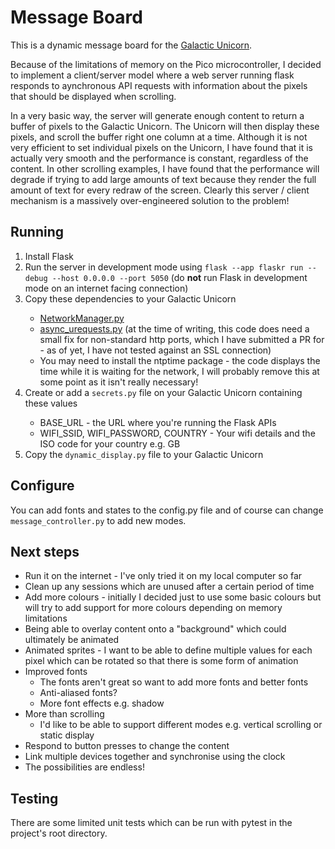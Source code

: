 # Message Board

This is a dynamic message board for the [Galactic Unicorn](https://shop.pimoroni.com/products/galactic-unicorn). 

Because of the limitations of memory on the Pico microcontroller, I decided to implement a client/server model where a web server running flask responds to aynchronous API requests with information about the pixels that should be displayed when scrolling.

In a very basic way, the server will generate enough content to return a buffer of pixels to the Galactic Unicorn. The Unicorn will then display these pixels, and scroll the buffer right one column at a time. Although it is not very efficient to set individual pixels on the Unicorn, I have found that it is actually very smooth and the performance is constant, regardless of the content. In other scrolling examples, I have found that the performance will degrade if trying to add large amounts of text because they render the full amount of text for every redraw of the screen. Clearly this server / client mechanism is a massively over-engineered solution to the problem!

## Running

<ol>
<li>Install Flask</li>
<li>Run the server in development mode using <code>flask --app flaskr run --debug --host 0.0.0.0 --port 5050</code> (do <b>not</b> run Flask in development mode on an internet facing connection)</li>
<li>Copy these dependencies to your Galactic Unicorn </li>
<ul>
<li><a href="https://github.com/pimoroni/supercon6/blob/main/005%20Pimoroni%20MicroPython%20Code/common/network_manager.py">NetworkManager.py</a></li>
<li><a href="https://github.com/StevenRuest/async_urequests"> async_urequests.py</a> (at the time of writing, this code does need a small fix for non-standard http ports, which I have submitted a PR for - as of yet, I have not tested against an SSL connection)</li>
<li>You may need to install the ntptime package - the code displays the time while it is waiting for the network, I will probably remove this at some point as it isn't really necessary!</li>
</ul>
<li>Create or add a <code>secrets.py</code> file on your Galactic Unicorn containing these values</li>
<ul>
<li>BASE_URL - the URL where you're running the Flask APIs</li>
<li>WIFI_SSID, WIFI_PASSWORD, COUNTRY - Your wifi details and the ISO code for your country e.g. GB</li>
</ul>
<li>Copy the <code>dynamic_display.py</code> file to your Galactic Unicorn</li>
</ol>

## Configure
You can add fonts and states to the config.py file and of course can change `message_controller.py` to add new modes.

## Next steps
* Run it on the internet - I've only tried it on my local computer so far
* Clean up any sessions which are unused after a certain period of time
* Add more colours - initially I decided just to use some basic colours but will try to add support for more colours depending on memory limitations
* Being able to overlay content onto a "background" which could ultimately be animated
* Animated sprites - I want to be able to define multiple values for each pixel which can be rotated so that there is some form of animation
* Improved fonts
  * The fonts aren't great so want to add more fonts and better fonts
  * Anti-aliased fonts?
  * More font effects e.g. shadow
* More than scrolling
  * I'd like to be able to support different modes e.g. vertical scrolling or static display
* Respond to button presses to change the content
* Link multiple devices together and synchronise using the clock
* The possibilities are endless!

## Testing

There are some limited unit tests which can be run with pytest in the project's root directory.